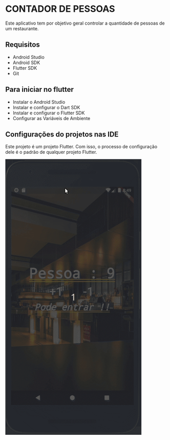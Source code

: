 # CONTADOR DE PESSOAS

Este aplicativo tem por objetivo geral controlar a quantidade de pessoas de um restaurante.

## Requisitos

 * Android Studio
 * Android SDK
 * Flutter SDK
 * Git

## Para iniciar no flutter

* Instalar o Android Studio
* Instalar e configurar o Dart SDK
* Instalar e configurar o Flutter SDK
* Configurar as Variáveis de Ambiente

## Configurações do projetos nas IDE

Este projeto é um projeto Flutter. Com isso, o processo de configuração dele é o padrão de qualquer projeto Flutter.

![Tela Aplicação](https://github.com/AlexandreFerreiraCosta/contador_pessoas/blob/master/images/contador_pessoas.gif)
